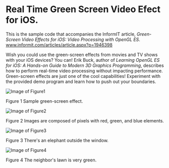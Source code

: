 # Real Time Green Screen Video Efect for iOS.

This is the sample code that accompanies the InformIT article, *Green-Screen Video Effects for iOS: Video Processing with OpenGL ES*. www.informit.com/articles/article.aspx?p=1946398

Wish you could use the green-screen effects from movies and TV shows with your iOS devices? You can! Erik Buck, author of *Learning OpenGL ES for iOS: A Hands-on Guide to Modern 3D Graphics Programming*, describes how to perform real-time video processing without impacting performance. Green-screen effects are just one of the cool capabilities! Experiment with the provided demo program and learn how to push out your boundaries.

![Image of Figure1](http://ptgmedia.pearsoncmg.com/images/art_buck_iosgreenscreen/elementLinks/buck1_fig01.jpg)

Figure 1 Sample green-screen effect.


![Image of Figure2](http://ptgmedia.pearsoncmg.com/images/art_buck_iosgreenscreen/elementLinks/buck1_fig02.jpg)

Figure 2 Images are composed of pixels with red, green, and blue elements.


![Image of Figure3](http://ptgmedia.pearsoncmg.com/images/art_buck_iosgreenscreen/elementLinks/buck1_fig03.jpg)

Figure 3 There's an elephant outside the window.


![Image of Figure4](http://ptgmedia.pearsoncmg.com/images/art_buck_iosgreenscreen/elementLinks/buck1_fig04.jpg)

Figure 4 The neighbor's lawn is very green.
